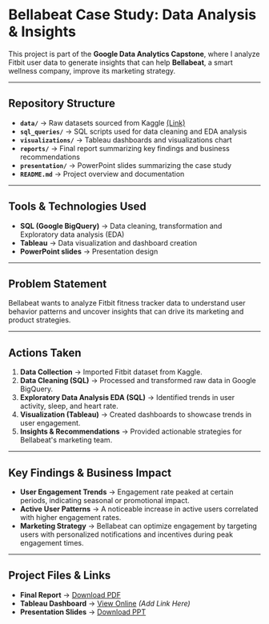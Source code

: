 # Bellabeat Case Study: Data Analysis & Insights

This project is part of the **Google Data Analytics Capstone**, where I analyze Fitbit user data to generate insights that can help **Bellabeat**, a smart wellness company, improve its marketing strategy.

---

## Repository Structure  

- **`data/`** → Raw datasets sourced from Kaggle [(Link)](https://www.kaggle.com/datasets/arashnic/fitbit)  
- **`sql_queries/`** → SQL scripts used for data cleaning and EDA analysis  
- **`visualizations/`** → Tableau dashboards and visualizations chart
- **`reports/`** → Final report summarizing key findings and business recommendations  
- **`presentation/`** → PowerPoint slides summarizing the case study  
- **`README.md`** → Project overview and documentation  

---

## Tools & Technologies Used  

- **SQL (Google BigQuery)** → Data cleaning, transformation and Exploratory data analysis (EDA) 
- **Tableau** → Data visualization and dashboard creation   
- **PowerPoint slides** → Presentation design  

---

## Problem Statement  

Bellabeat wants to analyze Fitbit fitness tracker data to understand user behavior patterns and uncover insights that can drive its marketing and product strategies.

---

## Actions Taken  

1. **Data Collection** → Imported Fitbit dataset from Kaggle.  
2. **Data Cleaning (SQL)** → Processed and transformed raw data in Google BigQuery.  
3. **Exploratory Data Analysis EDA (SQL)** → Identified trends in user activity, sleep, and heart rate.  
4. **Visualization (Tableau)** → Created dashboards to showcase trends in user engagement.  
5. **Insights & Recommendations** → Provided actionable strategies for Bellabeat's marketing team.  

---

## Key Findings & Business Impact  

- **User Engagement Trends** → Engagement rate peaked at certain periods, indicating seasonal or promotional impact.  
- **Active User Patterns** → A noticeable increase in active users correlated with higher engagement rates.  
- **Marketing Strategy** → Bellabeat can optimize engagement by targeting users with personalized notifications and incentives during peak engagement times.   

---

## Project Files & Links  

- **Final Report** → [Download PDF](./reports/Bellabeat_Final_Report.pdf)  
- **Tableau Dashboard** → [View Online](#) *(Add Link Here)*  
- **Presentation Slides** → [Download PPT](./presentation/Bellabeat_Presentation.pptx)  
